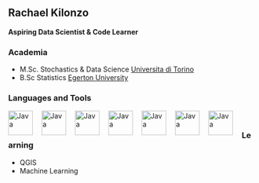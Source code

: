 ##  Rachael Kilonzo

**Aspiring Data Scientist & Code Learner**

### Academia
- M.Sc. Stochastics & Data Science [Universita di Torino](https://www.unito.it/)
- B.Sc Statistics [Egerton University](https://www.egerton.ac.ke/)

### Languages and Tools
<img align="left" alt="Java" width="50px" style="padding-right:15px;" src="https://cdn.jsdelivr.net/gh/devicons/devicon@latest/icons/jupyter/jupyter-original-wordmark.svg" />
<img align="left" alt="Java" width="50px" style="padding-right:15px;" src="https://cdn.jsdelivr.net/gh/devicons/devicon@latest/icons/python/python-original-wordmark.svg" />
<img align="left" alt="Java" width="50px" style="padding-right:15px;" src="https://cdn.jsdelivr.net/gh/devicons/devicon@latest/icons/rstudio/rstudio-plain.svg" />
<img align="left" alt="Java" width="50px" style="padding-right:15px;" src="https://cdn.jsdelivr.net/gh/devicons/devicon@latest/icons/spss/spss-original.svg" />
<img align="left" alt="Java" width="50px" style="padding-right:15px;" src="https://cdn.jsdelivr.net/gh/devicons/devicon@latest/icons/stata/stata-original-wordmark.svg" />
<img align="left" alt="Java" width="50px" style="padding-right:15px;" src="https://cdn.jsdelivr.net/gh/devicons/devicon@latest/icons/latex/latex-original.svg" />
<img align="left" alt="Java" width="50px" style="padding-right:15px;" src="https://cdn.jsdelivr.net/gh/devicons/devicon@latest/icons/anaconda/anaconda-original.svg" />
<br />

### 

### Learning
- QGIS
- Machine Learning
